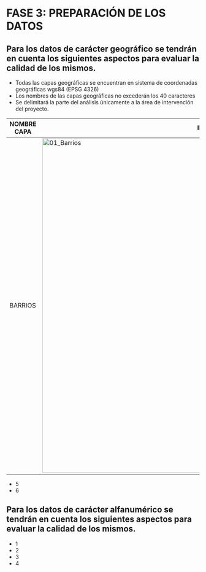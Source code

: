 
# FASE 3: PREPARACIÓN DE LOS DATOS
## Para los datos de carácter geográfico se tendrán en cuenta los siguientes aspectos para evaluar la calidad de los mismos.


* Todas las capas geográficas se encuentran en sistema de coordenadas geográficas wgs84 (EPSG 4326)
* Los nombres de las capas geográficas no excederán los 40 caracteres
* Se delimitará la parte del análisis únicamente a la área de intervención del proyecto.


|NOMBRE CAPA|IMAGEN|
|-----|-----|
|BARRIOS|<img width="872" alt="01_Barrios" src="https://user-images.githubusercontent.com/45660997/61841977-2a374400-ae5c-11e9-83d9-876a44cbe353.png">|


* 5
* 6

## Para los datos de carácter alfanumérico se tendrán en cuenta los siguientes aspectos para evaluar la calidad de los mismos.
* 1
* 2
* 3
* 4
